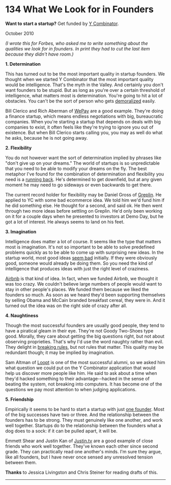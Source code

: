 # 134 What We Look for in Founders


  
 
  
 **Want to start a startup?** Get funded by [Y Combinator](http://ycombinator.com/apply.html).   
  
 
  
 October 2010 

 _(I wrote this for Forbes, who asked me to write something about the qualities we look for in founders. In print they had to cut the last item because they didn't have room.)_   
  
  **1\. Determination**   
  
 This has turned out to be the most important quality in startup founders. We thought when we started Y Combinator that the most important quality would be intelligence. That's the myth in the Valley. And certainly you don't want founders to be stupid. But as long as you're over a certain threshold of intelligence, what matters most is determination. You're going to hit a lot of obstacles. You can't be the sort of person who gets [demoralized](die.html) easily.   
  
 Bill Clerico and Rich Aberman of [WePay](http://wepay.com) are a good example. They're doing a finance startup, which means endless negotiations with big, bureaucratic companies. When you're starting a startup that depends on deals with big companies to exist, it often feels like they're trying to ignore you out of existence. But when Bill Clerico starts calling you, you may as well do what he asks, because he is not going away.   
  
 **2\. Flexibility**   
  
 You do not however want the sort of determination implied by phrases like "don't give up on your dreams." The world of startups is so unpredictable that you need to be able to modify your dreams on the fly. The best metaphor I've found for the combination of determination and flexibility you need is a [running back](relres.html). He's determined to get downfield, but at any given moment he may need to go sideways or even backwards to get there.   
  
 The current record holder for flexibility may be Daniel Gross of [Greplin](http://greplin.com). He applied to YC with some bad ecommerce idea. We told him we'd fund him if he did something else. He thought for a second, and said ok. He then went through two more ideas before settling on Greplin. He'd only been working on it for a couple days when he presented to investors at Demo Day, but he got a lot of interest. He always seems to land on his feet.   
  
 **3\. Imagination**   
  
 Intelligence does matter a lot of course. It seems like the type that matters most is imagination. It's not so important to be able to solve predefined problems quickly as to be able to come up with surprising new ideas. In the startup world, most good ideas [seem bad](googles.html) initially. If they were obviously good, someone would already be doing them. So you need the kind of intelligence that produces ideas with just the right level of craziness.   
  
 [Airbnb](http://airbnb.com) is that kind of idea. In fact, when we funded Airbnb, we thought it was too crazy. We couldn't believe large numbers of people would want to stay in other people's places. We funded them because we liked the founders so much. As soon as we heard they'd been supporting themselves by selling Obama and McCain branded breakfast cereal, they were in. And it turned out the idea was on the right side of crazy after all.   
  
 **4\. Naughtiness**   
  
 Though the most successful founders are usually good people, they tend to have a piratical gleam in their eye. They're not Goody Two-Shoes type good. Morally, they care about getting the big questions right, but not about observing proprieties. That's why I'd use the word naughty rather than evil. They delight in [breaking rules](gba.html), but not rules that matter. This quality may be redundant though; it may be implied by imagination.   
  
 Sam Altman of [Loopt](http://loopt.com) is one of the most successful alumni, so we asked him what question we could put on the Y Combinator application that would help us discover more people like him. He said to ask about a time when they'd hacked something to their advantage--hacked in the sense of beating the system, not breaking into computers. It has become one of the questions we pay most attention to when judging applications.   
  
 **5\. Friendship**   
  
 Empirically it seems to be hard to start a startup with just [one founder](startupmistakes.html). Most of the big successes have two or three. And the relationship between the founders has to be strong. They must genuinely like one another, and work well together. Startups do to the relationship between the founders what a dog does to a sock: if it can be pulled apart, it will be.   
  
 Emmett Shear and Justin Kan of [Justin.tv](http://justin.tv) are a good example of close friends who work well together. They've known each other since second grade. They can practically read one another's minds. I'm sure they argue, like all founders, but I have never once sensed any unresolved tension between them.   
  
 
  
 
  
 
  
 
  
 
  
 
  
  **Thanks** to Jessica Livingston and Chris Steiner for reading drafts of this.   
  
 
  
 
  
 
  
 

 
* * *
 

 

